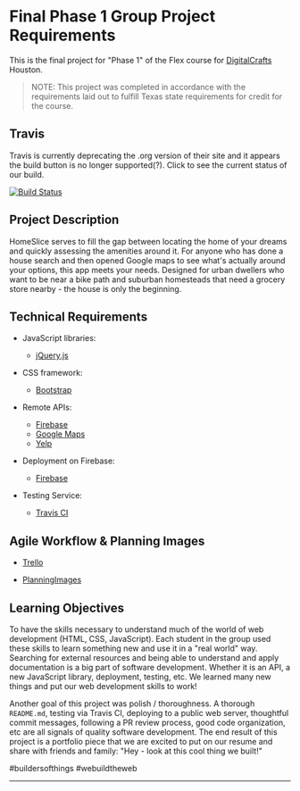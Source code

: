 # Final Phase 1 Group Project Requirements

This is the final project for "Phase 1" of the Flex course for [DigitalCrafts]
Houston.

> NOTE: This project was completed in accordance with the requirements laid out to     fulfill Texas state requirements for credit for the course.

[DigitalCrafts]:https://www.digitalcrafts.com/

## Travis
Travis is currently deprecating the .org version of their site and it appears the build button is no longer supported(?).  Click to see the current status of our build.

[![Build Status](https://travis-ci.org/sarahnash/home-slice.svg?branch=master)](https://travis-ci.org/sarahnash/home-slice)

## Project Description

HomeSlice serves to fill the gap between locating the home of your dreams and quickly assessing the amenities around it.  For anyone who has done a house search and then opened Google maps to see what's actually around your options, this app meets your needs. Designed for urban dwellers who want to be near a bike path and suburban homesteads that need a grocery store nearby - the house is only the beginning.

## Technical Requirements

<!-- Requirements of the project and how our project satisfies them -->

- JavaScript libraries:
  - [jQuery.js](https://jquery.com/)

- CSS framework:
  - [Bootstrap](http://getbootstrap.com/)

- Remote APIs:
  - [Firebase](https://firebase.google.com/)
  - [Google Maps](https://developers.google.com/maps/documentation/)
  - [Yelp](https://www.yelp.com/developers)

- Deployment on Firebase:
  - [Firebase](https://firebase.google.com/docs/hosting/)

- Testing Service:
  - [Travis CI](https://travis-ci.org/)

## Agile Workflow & Planning Images

- [Trello](https://trello.com/b/WXf2yM1q/home-slice-workflow)

- [PlanningImages](https://github.com/sarahnash/home-slice/wiki)


## Learning Objectives

To have the skills necessary to understand
much of the world of web development (HTML, CSS, JavaScript). Each student in the group 
used these skills to learn something new and use it in a "real world" way. 
Searching for external resources and being able to understand and apply documentation
is a big part of software development. Whether it is an API, a new JavaScript library,
deployment, testing, etc. We learned many new things and put our web development skills to
work!

Another goal of this project was polish / thoroughness. A thorough `README.md`,
testing via Travis CI, deploying to a public web server, thoughtful commit
messages, following a PR review process, good code organization, etc are all
signals of quality software development. The end result of this project is
a portfolio piece that we are excited to put on our resume and share with
friends and family: "Hey - look at this cool thing we built!"

#buildersofthings #webuildtheweb

--------------------------------------------------------------------------------

